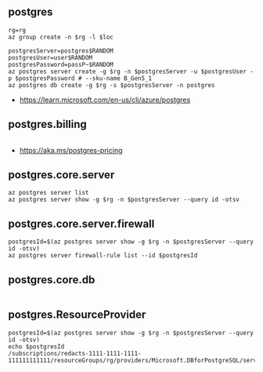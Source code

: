 ## postgres

```
rg=rg
az group create -n $rg -l $loc

postgresServer=postgres$RANDOM
postgresUser=user$RANDOM
postgresPassword=passP~$RANDOM
az postgres server create -g $rg -n $postgresServer -u $postgresUser -p $postgresPassword # --sku-name B_Gen5_1
az postgres db create -g $rg -s $postgresServer -n postgres
```

- https://learn.microsoft.com/en-us/cli/azure/postgres

## postgres.billing
```
```

- https://aka.ms/postgres-pricing

## postgres.core.server

```
az postgres server list
az postgres server show -g $rg -n $postgresServer --query id -otsv
```

## postgres.core.server.firewall

```
postgresId=$(az postgres server show -g $rg -n $postgresServer --query id -otsv)
az postgres server firewall-rule list --id $postgresId
```

## postgres.core.db

```
```

## postgres.ResourceProvider

```
postgresId=$(az postgres server show -g $rg -n $postgresServer --query id -otsv)
echo $postgresId
/subscriptions/redacts-1111-1111-1111-111111111111/resourceGroups/rg/providers/Microsoft.DBforPostgreSQL/servers/postgres29
```
